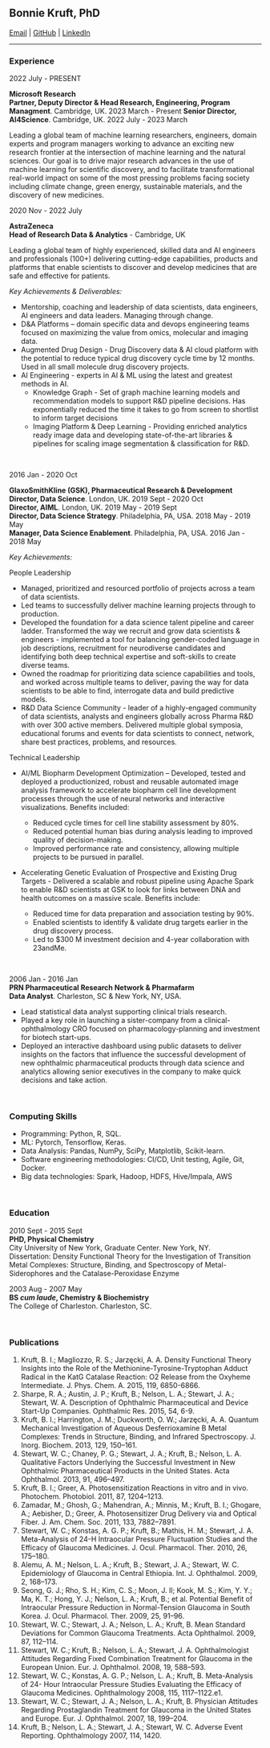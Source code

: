 
## Bonnie Kruft, PhD
[Email](mailto:bonnie.kruft@gmail.com)  |   [GitHub](http://github.com/bonniekruft)  |  [LinkedIn](http://linkedin.com/in/bonniekruft)

______________________________________________________________________________________________________________________________________________________________________________

### Experience

2022 July - PRESENT

**Microsoft Research**  
**Partner, Deputy Director & Head Research, Engineering, Program Managment**. Cambridge, UK. 2023 March - Present
**Senior Director, AI4Science**. Cambridge, UK. 2022 July - 2023 March		

Leading a global team of machine learning researchers, engineers, domain experts and program managers working to advance an exciting new research frontier at the intersection of machine learning and the natural sciences. Our goal is to drive major research advances in the use of machine learning for scientific discovery, and to facilitate transformational real-world impact on some of the most pressing problems facing society including climate change, green energy, sustainable materials, and the discovery of new medicines.

2020 Nov - 2022 July  

**AstraZeneca**      
**Head of Research Data & Analytics** - Cambridge, UK					     
				         	                    
Leading a global team of highly experienced, skilled data and AI engineers and professionals (100+) delivering cutting-edge capabilities, products and platforms that enable scientists to discover and develop medicines that are safe and effective for patients.  

*Key Achievements & Deliverables:*

*	Mentorship, coaching and leadership of data scientists, data engineers, AI engineers and data leaders. Managing through change. 
*	D&A Platforms – domain specific data and devops engineering teams focused on maximizing the value from omics, molecular and imaging data.
*	Augmented Drug Design - Drug Discovery data & AI cloud platform with the potential to reduce typical drug discovery cycle time by 12 months. Used in all small molecule drug discovery projects. 
* AI Engineering - experts in AI & ML using the latest and greatest methods in AI.
  * Knowledge Graph - Set of graph machine learning models and recommendation models to support R&D pipeline decisions. Has exponentially reduced the time it takes to go from screen to shortlist to inform target decisions
  * Imaging Platform & Deep Learning - Providing enriched analytics ready image data and developing state-of-the-art libraries & pipelines for scaling image segmentation & classification for R&D.     
<br/>  

2016 Jan - 2020 Oct

**GlaxoSmithKline (GSK), Pharmaceutical Research & Development**  
**Director, Data Science**. London, UK. 2019 Sept - 2020 Oct					            	              
**Director, AIML**. London, UK. 2019 May - 2019 Sept  	               		                                                       	                                  
**Director, Data Science Strategy**. Philadelphia, PA, USA. 2018 May - 2019 May                             	                               
**Manager, Data Science Enablement**. Philadelphia, PA, USA.  2016 Jan - 2018 May    

*Key Achievements:*  

People Leadership                                                      	      
*	Managed, prioritized and resourced portfolio of projects across a team of data scientists.
*	Led teams to successfully deliver machine learning projects through to production.
*	Developed the foundation for a data science talent pipeline and career ladder. Transformed the way we recruit and grow data scientists & engineers - implemented a tool for balancing gender-coded language in job descriptions, recruitment for neurodiverse candidates and identifying both deep technical expertise and soft-skills to create diverse teams.
*	Owned the roadmap for prioritizing data science capabilities and tools, and worked across multiple teams to deliver, paving the way for data scientists to be able to find, interrogate data and build predictive models.
* R&D Data Science Community - leader of a highly-engaged community of data scientists, analysts and engineers globally across Pharma R&D with over 300 active members. Delivered multiple global symposia, educational forums and events for data scientists to connect, network, share best practices, problems, and resources.  

Technical Leadership   
* AI/ML Biopharm Development Optimization – Developed, tested and deployed a productionized, robust and reusable automated image analysis framework to accelerate biopharm cell line development processes through the use of neural networks and interactive visualizations. Benefits included:  
  *	Reduced cycle times for cell line stability assessment by 80%.
  *	Reduced potential human bias during analysis leading to improved quality of decision-making.
  *	Improved performance rate and consistency, allowing multiple projects to be pursued in parallel.

* Accelerating Genetic Evaluation of Prospective and Existing Drug Targets - Delivered a scalable and robust pipeline using Apache Spark to enable R&D scientists at GSK to look for links between DNA and health outcomes on a massive scale. Benefits include:  
  *	Reduced time for data preparation and association testing by 90%. 
  *	Enabled scientists to identify & validate drug targets earlier in the drug discovery process.  
  * Led to $300 M investment decision and 4-year collaboration with 23andMe.  
  
    
<br/>  

2006 Jan - 2016 Jan      
**PRN Pharmaceutical Research Network & Pharmafarm**                		      
**Data Analyst**. Charleston, SC & New York, NY, USA.                                                                  	   
  * Lead statistical data analyst supporting clinical trials research.  
  * Played a key role in launching a sister-company from a clinical-ophthalmology CRO focused on pharmacology-planning and investment for biotech start-ups.  
  * Deployed an interactive dashboard using public datasets to deliver insights on the factors that influence the successful development of new ophthalmic pharmaceutical products through data science and analytics allowing senior executives in the company to make quick decisions and take action.  

<br/>  

### Computing Skills  
*	Programming: Python, R, SQL.
*	ML: Pytorch, Tensorflow, Keras.
*	Data Analysis: Pandas, NumPy, SciPy, Matplotlib, Scikit-learn.
*	Software engineering methodologies: CI/CD, Unit testing, Agile, Git, Docker.
*	Big data technologies: Spark, Hadoop, HDFS, Hive/Impala, AWS 

<br/>  

### Education       
2010 Sept - 2015 Sept  
**PHD, Physical Chemistry**                   		
City University of New York, Graduate Center. New York, NY.      
Dissertation: Density Functional Theory for the Investigation of Transition Metal Complexes: Structure, Binding, and Spectroscopy of Metal-Siderophores and the Catalase-Peroxidase Enzyme  

2003 Aug - 2007 May  
**BS *cum laude*, Chemistry & Biochemistry**                                        	       	
The College of Charleston. Charleston, SC.      


<br/>  

### Publications    
1. 	Kruft, B. I.; Magliozzo, R. S.; Jarzęcki, A. A. Density Functional Theory Insights into the Role of the Methionine-Tyrosine-Tryptophan Adduct Radical in the KatG Catalase Reaction: O2 Release from the Oxyheme Intermediate. J. Phys. Chem. A. 2015, 119, 6850-6866.
2. 	Sharpe, R. A.; Austin, J. P.; Kruft, B.; Nelson, L. A.; Stewart, J. A.; Stewart, W. A. Description of Ophthalmic Pharmaceutical and Device Start-Up Companies. Ophthalmic Res. 2015, 54, 6-9.
3. 	Kruft, B. I.; Harrington, J. M.; Duckworth, O. W.; Jarzęcki, A. A. Quantum Mechanical Investigation of Aqueous Desferrioxamine B Metal Complexes: Trends in Structure, Binding, and Infrared Spectroscopy. J. Inorg. Biochem. 2013, 129, 150–161.
4. 	Stewart, W. C.; Chaney, P. G.; Stewart, J. A.; Kruft, B.; Nelson, L. A. Qualitative Factors Underlying the Successful Investment in New Ophthalmic Pharmaceutical Products in the United States. Acta Ophthalmol. 2013, 91, 496–497.
5. 	Kruft, B. I.; Greer, A. Photosensitization Reactions in vitro and in vivo. Photochem. Photobiol. 2011, 87, 1204–1213.
6. 	Zamadar, M.; Ghosh, G.; Mahendran, A.; Minnis, M.; Kruft, B. I.; Ghogare, A.; Aebisher, D.; Greer, A. Photosensitizer Drug Delivery via and Optical Fiber. J. Am. Chem. Soc. 2011, 133, 7882–7891.
7. 	Stewart, W. C.; Konstas, A. G. P.; Kruft, B.; Mathis, H. M.; Stewart, J. A. Meta-Analysis of 24-H Intraocular Pressure Fluctuation Studies and the Efficacy of Glaucoma Medicines. J. Ocul. Pharmacol. Ther. 2010, 26, 175–180.
8. 	Alemu, A. M.; Nelson, L. A.; Kruft, B.; Stewart, J. A.; Stewart, W. C. Epidemiology of Glaucoma in Central Ethiopia. Int. J. Ophthalmol. 2009, 2, 168–173.
9. 	Seong, G. J.; Rho, S. H.; Kim, C. S.; Moon, J. Il; Kook, M. S.; Kim, Y. Y.; Ma, K. T.; Hong, Y. J.; Nelson, L. A.; Kruft, B.; et al. Potential Benefit of Intraocular Pressure Reduction in Normal-Tension Glaucoma in South Korea. J. Ocul. Pharmacol. Ther. 2009, 25, 91–96.
10.  Stewart, W. C.; Stewart, J. A.; Nelson, L. A.; Kruft, B. Mean Standard Deviations for Common Glaucoma Treatments. Acta Ophthalmol. 2009, 87, 112–114.
11.  Stewart, W. C.; Kruft, B.; Nelson, L. A.; Stewart, J. A. Ophthalmologist Attitudes Regarding Fixed Combination Treatment for Glaucoma in the European Union. Eur. J. Ophthalmol. 2008, 19, 588–593.
12.  Stewart, W. C.; Konstas, A. G. P.; Nelson, L. A.; Kruft, B. Meta-Analysis of 24- Hour Intraocular Pressure Studies Evaluating the Efficacy of Glaucoma Medicines. Ophthalmology 2008, 115, 1117–1122.e1.
13.  Stewart, W. C.; Stewart, J. A.; Nelson, L. A.; Kruft, B. Physician Attitudes Regarding Prostaglandin Treatment for Glaucoma in the United States and Europe. Eur. J. Ophthalmol. 2007, 18, 199–204.
14.  Kruft, B.; Nelson, L. A.; Stewart, J. A.; Stewart, W. C. Adverse Event Reporting. Ophthalmology 2007, 114, 1420.
